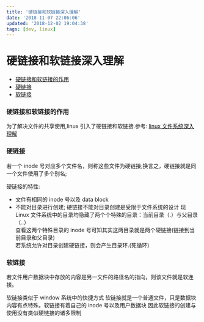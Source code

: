```yaml
---
title: '硬链接和软链接深入理解'
date: '2018-11-07 22:06:06'
updated: '2018-12-02 19:04:38'
tags: [dev, linux]
---
```

# 硬链接和软链接深入理解

<!-- MarkdownTOC -->

- [硬链接和软链接的作用](#%E7%A1%AC%E9%93%BE%E6%8E%A5%E5%92%8C%E8%BD%AF%E9%93%BE%E6%8E%A5%E7%9A%84%E4%BD%9C%E7%94%A8)
- [硬链接](#%E7%A1%AC%E9%93%BE%E6%8E%A5)
- [软链接](#%E8%BD%AF%E9%93%BE%E6%8E%A5)

<!-- /MarkdownTOC -->

<a id="%E7%A1%AC%E9%93%BE%E6%8E%A5%E5%92%8C%E8%BD%AF%E9%93%BE%E6%8E%A5%E7%9A%84%E4%BD%9C%E7%94%A8"></a>
### 硬链接和软链接的作用
为了解决文件的共享使用,linux 引入了硬链接和软链接.参考: <a href="文件系统.md">linux 文件系统深入理解</a>

<a id="%E7%A1%AC%E9%93%BE%E6%8E%A5"></a>
### 硬链接
若一个 inode 号对应多个文件名，则称这些文件为硬链接;换言之，硬链接就是同一个文件使用了多个别名;

硬链接的特性:
-   文件有相同的 inode 号以及 data block
-   不能对目录进行创建; 硬链接不能对目录创建是受限于文件系统的设计
    现 Linux 文件系统中的目录均隐藏了两个个特殊的目录：当前目录（.）与父目录（..）  
    查看这两个特殊目录的 inode 号可知其实这两目录就是两个硬链接(链接到当前目录和父目录)  
    若系统允许对目录创建硬链接，则会产生目录环.(死循环)  

<a id="%E8%BD%AF%E9%93%BE%E6%8E%A5"></a>
### 软链接
若文件用户数据块中存放的内容是另一文件的路径名的指向，则该文件就是软连接。

软链接类似于 window 系统中的快捷方式
软链接就是一个普通文件，只是数据块内容有点特殊。软链接有着自己的 inode 号以及用户数据块
因此软链接的创建与使用没有类似硬链接的诸多限制
